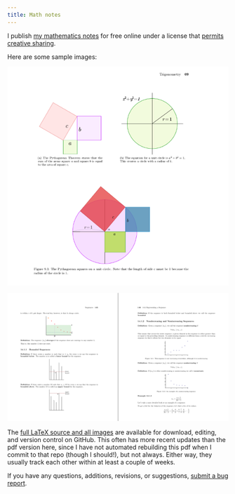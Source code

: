 ```yaml
---
title: Math notes
---
```


I publish
[my mathematics notes](/files/notes.pdf)
for free online under a license that
[permits creative sharing](http://creativecommons.org/licenses/by-nc-sa/3.0/).

Here are some sample images:

![Trigonometry](/images/mathnotes_tiny.png)

![Sequences](/images/mathnotes_2_tiny.png)

The
[full LaTeX source and all images](https://github.com/nathantypanski/texnotes)
are available for download, editing, and version control on GitHub.
This often has more recent updates than the pdf version here, since I have not
automated rebuilding this pdf when I commit to that repo (though I should!),
but not always. Either way, they usually track each other within at least a
couple of weeks.

If you have any questions, additions, revisions, or suggestions,
[submit a bug report](https://github.com/nathantypanski/texnotes/issues).
